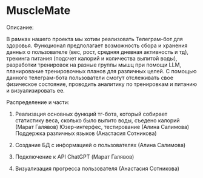 # MuscleMate

Описание: 

В рамках нашего проекта мы хотим реализовать Телеграм-бот для здоровья. Функционал предполагает возможность сбора и хранения данных о пользователе (вес, рост, средняя дневная активность и тд), трекинга питания (подсчет калорий и количества выпитой воды), разработки тренировок на разные группы мышц при помощи LLM, планирование тренировочных планов для различных целей. С помощью данного телеграм-бота пользователи смогут отслеживать свое физическое состояние, проводить аналитику по тренировкам и питанию и визуализировать ее.

Распределение и части:

1. Реализация основных функций тг-бота, который собирает статистику веса, сколько было выпито воды, съедено калорий (Марат Галявов)
Юзер-интерфес, тестирование (Алина Салимова)
Поддержка различных языков (Анастасия Сотникова)

2. Создание БД c информацией о пользователях (Алина Салимова)

3. Подключение к API ChatGPT (Марат Галявов)

4. Визуализация прогресса пользователя (Анастасия Сотникова)
